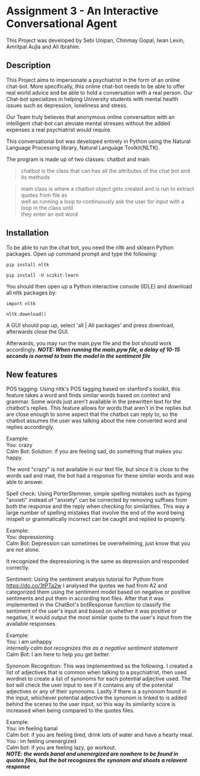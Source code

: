 # Assignment 3 - An Interactive Conversational Agent

This Project was developed by Sebi Unipan, Chinmay Gopal, Iwan Levin, Amritpal Aujla and Ali Ibrahim.
## Description

This Project aims to impersonate a psychiatrist in the form of an online chat-bot. More specifically, this online chat-bot needs to be able to offer real world advice and be able to hold a conversation with a real person. Our Chat-bot specializes in helping University students with mental health issues such as depression, loneliness and stress.

Our Team truly believes that anonymous online conversation with an intelligent chat-bot can aleviate mental stresses without the added expenses a real psychiatrist would require.

This conversational bot was developed entirely in Python using the Natural Language Processing library, Natural Language Toolkit(NLTK).

The program is made up of two classes: chatbot and main
>chatbot is the class that can has all the attributes of the chat bot and its methods

>main class is where a chatbot object gets created and is run to extract quotes from file as  
>well as running a loop to continuously ask the user for input with a loop in the class until  
>they enter an exit word  

## Installation

To be able to run the chat bot, you need the nltk and sklearn Python packages.
Open up command prompt and type the following:  

`pip install nltk`  

`pip install -U scikit-learn` 

You should then open up a Python interactive console (IDLE) and download all nltk packages by:

`import nltk`  

`nltk.download()`

A GUI should pop up, select 'all | All packages' and press download, afterwards close the GUI.

Afterwards, you may run the main.pyw file and the bot should work accordingly.
***NOTE: When running the main.pyw file, a delay of 10-15 seconds is normal to train the model in the sentiment file***

## New features

POS tagging: Using nltk's POS tagging based on stanford's toolkit, this feature takes a word and finds similar words based on context and grammar.
Some words just aren't available in the prewritten text for the chatbot's replies. This feature allows for words that aren't in the replies but are close enough to some aspect that the chatbot can reply to, so the chatbot assumes the user was talking about the new converted word and replies accordingly.

Example:  
You: crazy  
Calm Bot: Solution: if you are feeling sad, do something that makes you happy.

The word "crazy" is not available in our text file, but since it is close to the words sad and mad, the bot had a response for these similar words and was able to answer.

Spell check: Using PorterStemmer, simple spelling mistakes such as typing "anxieti" instead of "anxiety" can be corrected by removing suffixes from both the response and the reply when checking for similarities. This way a large number of spelling mistakes that involve the end of the word being mispelt or grammatically incorrect can be caught and replied to properly.

Example:  
You: depressioning  
Calm Bot: Depression can sometimes be overwhelming, just know that you are not alone.

It recognized the depressioning is the same as depression and responded correctly.

Sentiment: Using the sentiment analysis tutorial for Python from https://do.co/3tPTa2w I analysed the quotes we had
from A2 and categorized them using the sentiment model based on negative or positive sentiments and put them in according 
text files. After that it was implemented in the ChatBot's botResponse function to classify the sentiment of the user's input
and based on whether it was positive or negative, it would output the most similar quote to the user's input from the available
responses.

Example:  
You: i am unhappy  
*internally calm bot recognizes this as a negative sentiment statement*  
Calm Bot: I am here to help you get better.

Synonom Recognition: This was implememtned as the following. I created a list of adjectives that is common when talking to a psychiatrist, then used wordnet to create a 
list of synonoms for each potential adjective used. The bot will check the user input to see if it contains any of the potenital adjectives or any of their synonoms. Laslty
if there is a synonom found in the input, whichever potential adjective the synonom is linked to is added behind the scenes to the user input, so this way its similarity
score is increased when being compared to the quotes files.

Example:  
You: im feeling banal  
Calm bot: if you are feeling tired, drink lots of water and have a hearty meal.  
You : im feeling unenergized  
Calm bot: if you are feeling lazy, go workout.  
***NOTE: the words banal and unenergized are nowhere to be found in quotes files, but the bot recognizes the synonom and shoots a relavent response***
